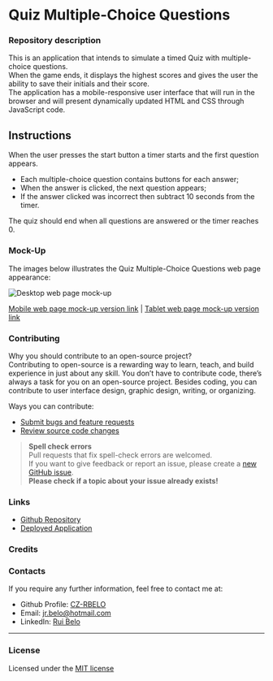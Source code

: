 # Quiz Multiple-Choice Questions

### Repository description

This is an application that intends to simulate a timed Quiz with multiple-choice questions.  
When the game ends, it displays the highest scores and gives the user the ability to save their initials and their score.  
The application has a mobile-responsive user interface that will run in the browser and will present dynamically updated HTML and CSS through JavaScript code.

## Instructions

When the user presses the start button a timer starts and the first question appears.
 
* Each multiple-choice question contains buttons for each answer;
* When the answer is clicked, the next question appears;
* If the answer clicked was incorrect then subtract 10 seconds from the timer.

The quiz should end when all questions are answered or the timer reaches 0.

### Mock-Up

The images below illustrates the Quiz Multiple-Choice Questions web page appearance:    

![Desktop web page mock-up](images/) 
  
  
[Mobile web page mock-up version link](images/) | [Tablet web page mock-up version link](images/)

### Contributing

Why you should contribute to an open-source project?  
Contributing to open-source is a rewarding way to learn, teach, and build experience in just about any skill.
You don’t have to contribute code, there’s always a task for you on an open-source project.
Besides coding, you can contribute to user interface design, graphic design, writing, or organizing.

Ways you can contribute:

* [Submit bugs and feature requests](https://github.com/CZ-RBelo/QuizMultipleChoice/issues/)
* [Review source code changes](https://github.com/CZ-RBelo/QuizMultipleChoice/pulls)

> **Spell check errors**  
>Pull requests that fix spell-check errors are welcomed.  
>If you want to give feedback or report an issue, please create a [new GitHub issue](https://github.com/CZ-RBelo/QuizMultipleChoice/issues/new).  
>**Please check if a topic about your issue already exists!**

### Links

* [Github Repository](https://github.com/CZ-RBelo/QuizMultipleChoice)
* [Deployed Application](https://cz-rbelo.github.io/QuizMultipleChoice)

### Credits



### Contacts

If you require any further information, feel free to contact me at:
 
* Github Profile: [CZ-RBELO](https://github.com/CZ-RBelo/)  
* Email: [jr.belo@hotmail.com](mailto:jr.belo@hotmail.com)
* LinkedIn: [Rui Belo](https://linkedin.com/in/ruibelo)

---
### License
Licensed under the [MIT license](https://github.com/CZ-RBelo/QuizMultipleChoice/blob/main/LICENSE)

